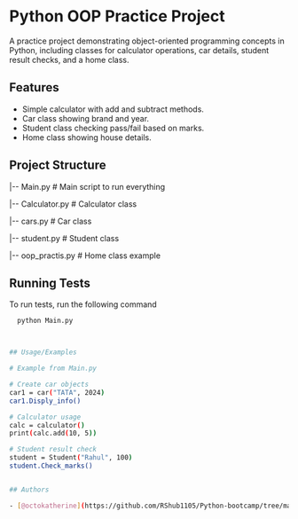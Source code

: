 
# Python OOP Practice Project

A practice project demonstrating object-oriented programming concepts in Python, including classes for calculator operations, car details, student result checks, and a home class.


## Features
- Simple calculator with add and subtract methods.
- Car class showing brand and year.
- Student class checking pass/fail based on marks.
- Home class showing house details.

## Project Structure

|-- Main.py             # Main script to run everything

|-- Calculator.py       # Calculator class

|-- cars.py             # Car class

|-- student.py          # Student class

|-- oop_practis.py      # Home class example

## Running Tests

To run tests, run the following command

```bash
  python Main.py



## Usage/Examples

# Example from Main.py

# Create car objects
car1 = car("TATA", 2024)
car1.Disply_info()

# Calculator usage
calc = calculator()
print(calc.add(10, 5))

# Student result check
student = Student("Rahul", 100)
student.Check_marks()


## Authors

- [@octokatherine](https://github.com/RShub1105/Python-bootcamp/tree/main/OOP)

